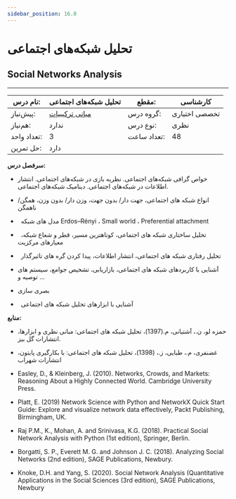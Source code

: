 ```yaml
---
sidebar_position: 16.0
---
```

# تحلیل شبکه‌های اجتماعی
## Social Networks Analysis
_______________________________________________________________________________
| نام درس:    | تحلیل شبکه‌های اجتماعی                                         | مقطع:       | کارشناسی      |
| ----------- | -------------------------------------------------------------- | ----------- | ------------- |
| پیش‌نیاز:   | [مبانی ترکیبیات](../mandatory/Foundations-of-Combinatorics.md) | گروه درس:   | تخصصی اختیاری |
| هم‌نیاز:    | ندارد                                                          | نوع درس:    | نظری          |
| تعداد واحد: | 3                                                              | تعداد ساعت: | 48            |
| حل تمرین:   |  دارد                                                          |             |               |

**سرفصل درس:**


- خواص گرافی شبکه‌های اجتماعی. نظریه بازی در شبکه‌های اجتماعی. انتشار اطلاعات در شبکه‌های اجتماعی. دینامیک شبکه‌های اجتماعی.

- انواع شبکه های اجتماعی،‌ جهت دار/ بدون جهت، وزن دار/ بدون وزن، همگن/ ناهمگن

- ` `مدل های شبکه Erdos–Rényi ، Small world ، Preferential attachment

- ` `تحليل ساختاری شبکه های اجتماعی،  کوتاهترین مسير، قطر و شعاع شبکه، معيارهای مرکزیت

- ` `تحليل رفتاری شبکه های اجتماعی،  انتشار اطلاعات، پيدا کردن گره های تاثيرگذار

- آشنایی با کاربردهای شبکه های اجتماعی، بازاریابی، تشخيص جوامع، سيستم های توصيه و ...

- بصری سازی

- ` `آشنایی با ابزارهای تحليل شبکه های اجتماعی

**منابع:**

- حمزه لو، ن.، آشتيانی، م.(1397)، تحليل شبکه های اجتماعی: مبانی نظری و ابزارها، انتشارات گل بيز.

- غضنفری، م.، طبایی، ز.، (1398)، تحليل شبکه های اجتماعی: با بکارگيری پایتون، انتشارات شهراب

- Easley, D., & Kleinberg, J. (2010). Networks, Crowds, and Markets: Reasoning About a Highly Connected World. Cambridge University Press.

- Platt, E. (2019) Network Science with Python and NetworkX Quick Start Guide: Explore and visualize network data effectively, Packt Publishing, Birmingham, UK. 

- Raj P.M., K., Mohan, A. and Srinivasa, K.G. (2018). Practical Social Network Analysis with Python (1st edition), Springer, Berlin. 

- Borgatti, S. P., Everett M. G. and Johnson J. C. (2018). Analyzing Social Networks (2nd edition), SAGE Publications, Newbury. 

- Knoke, D.H. and Yang, S. (2020). Social Network Analysis (Quantitative Applications in the Social Sciences (3rd edition), SAGE Publications, Newbury
